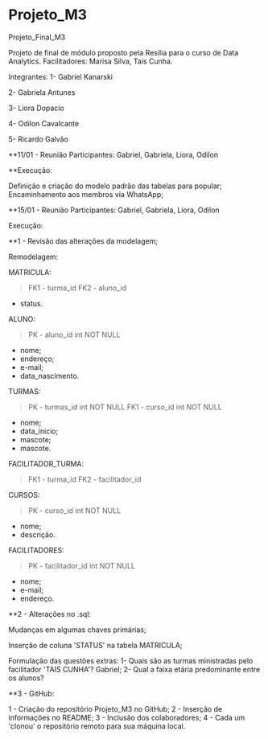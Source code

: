 # Projeto_M3
Projeto_Final_M3

Projeto de final de módulo proposto pela Resilia para o curso de Data Analytics.
Facilitadores: Marisa Silva, Tais Cunha.

Integrantes:
1- Gabriel Kanarski

2- Gabriela Antunes

3- Liora Dopacio

4- Odilon Cavalcante

5- Ricardo Galvão





**11/01 - Reunião
Participantes:
Gabriel, Gabriela, Liora, Odilon

**Execução:

Definição e criação do modelo padrão das tabelas para popular;
Encaminhamento aos membros via WhatsApp;





**15/01 - Reunião
Participantes:
Gabriel, Gabriela, Liora, Odilon


Execução:


**1 - Revisão das alterações da modelagem;

Remodelagem:

MATRICULA:
>FK1 - turma_id
>FK2 - aluno_id
* status.

ALUNO:
>PK - aluno_id int NOT NULL
* nome;
* endereço;
* e-mail;
* data_nascimento.

TURMAS:
>PK - turmas_id int NOT NULL
>FK1 - curso_id int NOT NULL
* nome;
* data_inicio;
* mascote;
* mascote.

FACILITADOR_TURMA:
>FK1 - turma_id
>FK2 - facilitador_id

CURSOS:
>PK - curso_id int NOT NULL
* nome;
* descrição.

FACILITADORES:
>PK - facilitador_id int NOT NULL
* nome;
* e-mail;
* endereço.



**2 - Alterações no .sql:

Mudanças em algumas chaves primárias;

Inserção de coluna 'STATUS' na tabela MATRICULA;


Formulação das questões extras:
1- Quais são as turmas ministradas pelo facilitador 'TAIS CUNHA'? Gabriel;
2- Qual a faixa etária predominante entre os alunos?



**3 - GitHub:

1 - Criação do repositório Projeto_M3 no GitHub;
2 - Inserção de informações no README;
3 - Inclusão dos colaboradores;
4 - Cada um 'clonou' o repositório remoto para sua máquina local.






